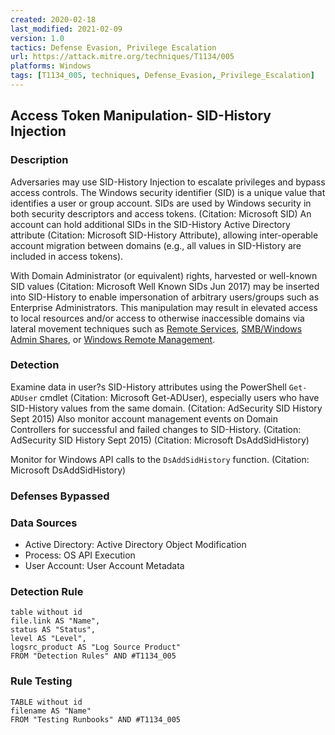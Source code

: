 ```yaml
---
created: 2020-02-18
last_modified: 2021-02-09
version: 1.0
tactics: Defense Evasion, Privilege Escalation
url: https://attack.mitre.org/techniques/T1134/005
platforms: Windows
tags: [T1134_005, techniques, Defense_Evasion,_Privilege_Escalation]
---
```


## Access Token Manipulation- SID-History Injection

### Description

Adversaries may use SID-History Injection to escalate privileges and bypass access controls. The Windows security identifier (SID) is a unique value that identifies a user or group account. SIDs are used by Windows security in both security descriptors and access tokens. (Citation: Microsoft SID) An account can hold additional SIDs in the SID-History Active Directory attribute (Citation: Microsoft SID-History Attribute), allowing inter-operable account migration between domains (e.g., all values in SID-History are included in access tokens).

With Domain Administrator (or equivalent) rights, harvested or well-known SID values (Citation: Microsoft Well Known SIDs Jun 2017) may be inserted into SID-History to enable impersonation of arbitrary users/groups such as Enterprise Administrators. This manipulation may result in elevated access to local resources and/or access to otherwise inaccessible domains via lateral movement techniques such as [Remote Services](https://attack.mitre.org/techniques/T1021), [SMB/Windows Admin Shares](https://attack.mitre.org/techniques/T1021/002), or [Windows Remote Management](https://attack.mitre.org/techniques/T1021/006).

### Detection

Examine data in user?s SID-History attributes using the PowerShell <code>Get-ADUser</code> cmdlet (Citation: Microsoft Get-ADUser), especially users who have SID-History values from the same domain. (Citation: AdSecurity SID History Sept 2015) Also monitor account management events on Domain Controllers for successful and failed changes to SID-History. (Citation: AdSecurity SID History Sept 2015) (Citation: Microsoft DsAddSidHistory)

Monitor for Windows API calls to the <code>DsAddSidHistory</code> function. (Citation: Microsoft DsAddSidHistory)

### Defenses Bypassed



### Data Sources

  - Active Directory: Active Directory Object Modification
  -  Process: OS API Execution
  -  User Account: User Account Metadata
### Detection Rule

```dataview
table without id
file.link AS "Name",
status AS "Status",
level AS "Level",
logsrc_product AS "Log Source Product"
FROM "Detection Rules" AND #T1134_005
```

### Rule Testing

```dataview
TABLE without id
filename AS "Name"
FROM "Testing Runbooks" AND #T1134_005
```
